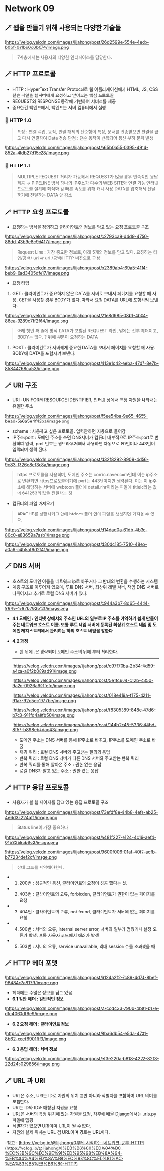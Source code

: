 # **Network 09**

## 🪄 웹을 만들기 위해 사용되는 다양한 기술들

!https://velog.velcdn.com/images/lijahong/post/26d2599e-554e-4ecb-b0bf-6a1be6c6b674/image.png

> 7계층에서는 사용자의 다양한 인터페이스를 담당한다.
>

## 🪄 HTTP 프로토콜

- HTTP : HyperText Transfer Protocal로 웹 어플리케이션에서 HTML, JS, CSS 같은 파일을 웹서버에게 요청하고 받아오는 핵심 프로토콜
- REQUEST와 RESPONSE 동작에 기반하여 서비스를 제공
- 중요한건 백엔드에서, 백엔드는 서버 컴퓨터에서 실행

### 🔎 HTTP 1.0

> 특징 : 연결 수립, 동작, 연결 해제의 단순함이 특징, 문서를 전송받으면 연결을 끊고 다시 연결하여 Data 전송
단점 : 단순 동작이 반복되어 통신 부하 문제 발생
>

!https://velog.velcdn.com/images/lijahong/post/a65b0a55-0395-4914-852a-4fdb27d15c28/image.png

### 🔎 HTTP 1.1

> MULTIPLE REQUEST 처리가 가능해서 REQUEST가 많을 경우 연속적인 응답 제공 → PIPELINE 방식
하나의 IP주소가 다수의 WEB SITE와 연결 가능
인터넷 프로토콜 설계에 최적화 및 빠른 속도를 위해 캐시 사용
DATA를 압축해서 전달하기에 전달하는 DATA 양 감소
>

## 🪄 HTTP 요청 프로토콜

- 요청하는 방식을 정의하고 클라이언트의 정보를 담고 있는 요청 프로토콜 구조

!https://velog.velcdn.com/images/lijahong/post/c2793ca9-d4d9-4750-88dd-43b9e8c9d417/image.png

> Request Line : 가장 중요한 정보로, 아래 5개의 정보를 담고 있다.
요청하는 타입/공백/ uri or url /공백/HTTP 버전으로 구성
>

!https://velog.velcdn.com/images/lijahong/post/b2389ab4-69a5-4114-beb9-6ad3405dfe17/image.png

- 요청 타입

1. GET : 클라이언트가 중요하지 않은 DATA를 서버로 보내서 페이지를 요청할 때 사용.
   GET을 사용할 경우 BODY가 없다. 따라서 요청 DATA를 URL에 포함시켜 보낸다.

!https://velog.velcdn.com/images/lijahong/post/21e8d985-08b1-4b04-86ea-9289c7ff2f64/image.png

> 아래 첫번 째 줄에 방식 DATA가 포함된 REQUEST 라인, 밑에는 전부 헤더이고, BODY는 없다.
? 뒤에 부분이 요청하는 DATA
>

1. POST : 클라이언트가 서버에게 중요한 DATA를 보내서 페이지를 요청할 때 사용.
   BODY에 DATA를 포함시켜 보낸다.

!https://velog.velcdn.com/images/lijahong/post/413e1c42-aeba-47d7-8e7b-85844268ca53/image.png

## 🪄 URI 구조

- URI : UNIFORM RESOURCE IDENTIFIER, 인터넷 상에서 특정 자원을 나타내는 유일한 주소

!https://velog.velcdn.com/images/lijahong/post/f5ee54ba-9e65-4655-bead-5a6a5e4f42ba/image.png

- scheme : 사용하고 싶은 프로토콜. 입력안하면 자동으로 들어감
- IP주소:port : 도메인 주소를 쓰면 DNS서버가 컴퓨터 내부적으로 IP주소:port로 변환하여 입력, port 번호는 웹브라우저에서 사용하면
  자동으로 80번이나 443번이 입력되며 생략 된다.

!https://velog.velcdn.com/images/lijahong/post/d32f8292-8909-4d56-9c83-f326e8ef3d8a/image.png

> https 프로토콜을 사용하며, 도메인 주소는 comic.naver.com인데 이는 ip주소로 변환되면 https프로토콜이기에 port는 443번이지만 생략된다.
이는 이 ip주소에 해당하는 서버에 webtoon 폴더에 detail.nhr이라는 파일에 titleld라는 값에 641253의 값을 전달하는 것
>

- 컴퓨터의 파일 가져오기

> APACHE를 실행시키고 안에 htdocs 폴더 안에 파일을 생성하면 가져올 수 있다.
>

!https://velog.velcdn.com/images/lijahong/post/d14dad0a-61db-4b3c-80c0-e83659a7aab1/image.png

!https://velog.velcdn.com/images/lijahong/post/d30dc185-7510-48eb-a0a6-c4b5af9d2141/image.png

## 🪄 DNS 서버

- 호스트의 도메인 이름을 네트워크 ip로 바꾸거나 그 반대의 변환을 수행하는 시스템
- 계층 구조로 이루어져 있으며, 루트 DNS 서버, 최상위 레벨 서버, 책임 DNS 서버로 나위어지고 추가로 로컬 DNS 서버가 있다.

!https://velog.velcdn.com/images/lijahong/post/c944a3b7-8d65-44d4-8645-1587b792b12f/image.png

- **4.1 도메인 : 인터넷 상에서의 주소인 URL의 일부로 IP 주소를 기억하기 쉽게 만들어주는 네트워크 호스트 이름.
  보통 루트 네임 서버에 등록된 최상위 호스트 네임 및 도메인 레지스트리에서 관리하는 하위 호스트 네임을 말한다.**
- **4.2 과정**
    - 맨 뒤에 .은 생략되며 도메인 주소의 뒤에 부터 처리한다.

    ****

  !https://velog.velcdn.com/images/lijahong/post/c97f70ba-2b34-4d59-a4ca-a0f2b089ad91/image.png

  !https://velog.velcdn.com/images/lijahong/post/5e1fc604-c12b-4350-9a2c-0926a901fefc/image.png

  !https://velog.velcdn.com/images/lijahong/post/018e419a-f175-4211-91a5-92c5ec1977be/image.png

  !https://velog.velcdn.com/images/lijahong/post/f8305389-848e-47d6-b7c3-911fd4a8fb50/image.png

  !https://velog.velcdn.com/images/lijahong/post/144b2c45-5336-44bd-8f57-b898eb4dac43/image.png

    - 도메인 주소는 DNS 서버를 통해 IP주소로 바꾸고, IP주소를 도메인 주소로 바꿈
    - 재귀 쿼리 : 로컬 DNS 서버와 주고받는 질의와 응답
    - 반복 쿼리 : 로컬 DNS 서버가 다른 DNS 서버와 주고받는 반복 쿼리
    - 반복 쿼리를 통해 알아온 주소 : 권한 없는 응답
    - 로컬 DNS가 알고 있는 주소 : 권한 있는 응답


## 🪄 HTTP 응답 프로토콜

- 사용자가 볼  웹 페이지를 담고 있는 응답 프로토콜 구조

!https://velog.velcdn.com/images/lijahong/post/73efdf8e-84b8-4efe-ab25-4e6d35224af1/image.png

> Status line이 가장 중요하다
>

!https://velog.velcdn.com/images/lijahong/post/a481f227-e124-4c19-aef4-01b82b5ab6c2/image.png

!https://velog.velcdn.com/images/lijahong/post/9600f006-01af-40f7-acfb-b77234def2cf/image.png

> 상태 코드를 파악해야한다.
>
- 1. 200번 : 성공적인 통신, 클라이언트의 요청이 성공 했다는 것.
- 2. 403번 : 클라이언트의 오류, forbidden, 클라이언트가 권한이 없는 페이지를 요청
- 3. 404번 : 클라이언트의 오류, not found, 클라이언트가 서버에 없는 페이지를 요청
- 4. 500번 : 서버의 오류, internal server error, 서버의 일부가 멈췄거나 설정 오류가 발생. 보통 사용자 코드에서 에러가 발생
- 5. 503번 : 서버의 오류, service unavailable, 최대 session 수를 초과했을 때

## 🪄 HTTP 헤더 포맷

!https://velog.velcdn.com/images/lijahong/post/6124a2f2-7c89-4d74-8bef-96484c7a8179/image.png

- 헤더에는 수많은 정보를 담고 있음
- **6.1 일반 헤더 : 일반적인 정보**

!https://velog.velcdn.com/images/lijahong/post/27ccd433-790b-4b91-b17e-dfc4060df6e9/image.png

- **6.2 요청 헤더 : 클라이언트 정보**

!https://velog.velcdn.com/images/lijahong/post/8ba6db54-e5da-4731-8b62-ceef6901fff3/image.png

- **6.3 응답 헤더 : 서버 정보**

!https://velog.velcdn.com/images/lijahong/post/ef3e220a-b818-4222-82f3-22d24b029856/image.png

## 🪄 URL 과 URI

- URL은 주소, URI는 ID로 자원의 위치 뿐만 아니라 식별자를 포함하며 URL 의미를 포함한다.
- URI는 ID와 ID와 매칭된 자원을 요청
- URL은 서버의 특정 위치에 있는 자원을 요청, 차후에 배울 Django에서는 [urls.py](http://urls.py) 파일에 맵핑
- 식별자가 있으면 URI이며 URL이 될 수 없다.
- 자원의 실제 위치는 URL 겸 URL이며 경로는 URL이다.

-참고 : [https://velog.io/@lijahong/0부터-시작하는-네트워크-공부-HTTP](https://velog.io/@lijahong/0%EB%B6%80%ED%84%B0-%EC%8B%9C%EC%9E%91%ED%95%98%EB%8A%94-%EB%84%A4%ED%8A%B8%EC%9B%8C%ED%81%AC-%EA%B3%B5%EB%B6%80-HTTP)